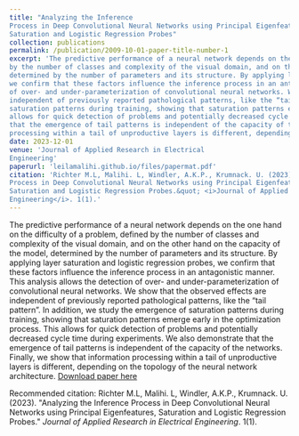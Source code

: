 ```yaml
---
title: "Analyzing the Inference
Process in Deep Convolutional Neural Networks using Principal Eigenfeatures,
Saturation and Logistic Regression Probes"
collection: publications
permalink: /publication/2009-10-01-paper-title-number-1
excerpt: 'The predictive performance of a neural network depends on the one hand on the difficulty of a problem, defined
by the number of classes and complexity of the visual domain, and on the other hand on the capacity of the model,
determined by the number of parameters and its structure. By applying layer saturation and logistic regression probes,
we confirm that these factors influence the inference process in an antagonistic manner. This analysis allows the detection
of over- and under-parameterization of convolutional neural networks. We show that the observed effects are
independent of previously reported pathological patterns, like the “tail pattern”. In addition, we study the emergence of
saturation patterns during training, showing that saturation patterns emerge early in the optimization process. This
allows for quick detection of problems and potentially decreased cycle time during experiments. We also demonstrate
that the emergence of tail patterns is independent of the capacity of the networks. Finally, we show that information
processing within a tail of unproductive layers is different, depending on the topology of the neural network architecture.'
date: 2023-12-01
venue: 'Journal of Applied Research in Electrical
Engineering'
paperurl: 'leilamalihi.github.io/files/papermat.pdf'
citation: 'Richter M.L, Malihi. L, Windler, A.K.P., Krumnack. U. (2023). &quot;Analyzing the Inference
Process in Deep Convolutional Neural Networks using Principal Eigenfeatures,
Saturation and Logistic Regression Probes.&quot; <i>Journal of Applied Research in Electrical
Engineering</i>. 1(1).'
---
```

The predictive performance of a neural network depends on the one hand on the difficulty of a problem, defined
by the number of classes and complexity of the visual domain, and on the other hand on the capacity of the model,
determined by the number of parameters and its structure. By applying layer saturation and logistic regression probes,
we confirm that these factors influence the inference process in an antagonistic manner. This analysis allows the detection
of over- and under-parameterization of convolutional neural networks. We show that the observed effects are
independent of previously reported pathological patterns, like the “tail pattern”. In addition, we study the emergence of
saturation patterns during training, showing that saturation patterns emerge early in the optimization process. This
allows for quick detection of problems and potentially decreased cycle time during experiments. We also demonstrate
that the emergence of tail patterns is independent of the capacity of the networks. Finally, we show that information
processing within a tail of unproductive layers is different, depending on the topology of the neural network architecture.
[Download paper here](leilamalihi.github.io/files/papermat.pdf)

Recommended citation: Richter M.L, Malihi. L, Windler, A.K.P., Krumnack. U. (2023). "Analyzing the Inference
Process in Deep Convolutional Neural Networks using Principal Eigenfeatures,
Saturation and Logistic Regression Probes." <i>Journal of Applied Research in Electrical
Engineering</i>. 1(1).
